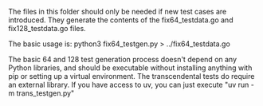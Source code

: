 The files in this folder should only be needed if new test cases are introduced. They generate the contents of the fix64_testdata.go and fix128_testdata.go files.

The basic usage is:
   python3 fix64_testgen.py > ../fix64_testdata.go

The basic 64 and 128 test generation process doesn't depend on any Python libraries, and should be executable without installing anything with pip or setting up a virtual environment. The transcendental tests do require an external library. If you have access to uv, you can just execute "uv run -m trans_testgen.py" 
